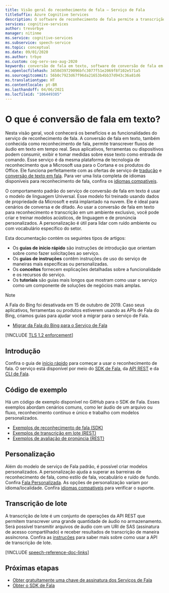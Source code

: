 ```yaml
---
title: Visão geral do reconhecimento de fala – Serviço de Fala
titleSuffix: Azure Cognitive Services
description: O software de reconhecimento de fala permite a transcrição em tempo real de fluxos de áudio em texto. Aplicativos, ferramentas ou dispositivos podem usar, exibir e alterar essa entrada de texto. Este artigo é uma visão geral dos benefícios e das funcionalidades do serviço de reconhecimento de fala.
services: cognitive-services
author: trevorbye
manager: nitinme
ms.service: cognitive-services
ms.subservice: speech-service
ms.topic: conceptual
ms.date: 09/01/2020
ms.author: trbye
ms.custom: cog-serv-seo-aug-2020
keywords: conversão de fala em texto, software de conversão de fala em texto
ms.openlocfilehash: 3450d39729096bfc3077f51e2069f8f102e571a5
ms.sourcegitcommit: 56b0c7923d67f96da21653b4bb37d943c36a81d6
ms.translationtype: HT
ms.contentlocale: pt-BR
ms.lasthandoff: 04/06/2021
ms.locfileid: "106449385"
---
```

# <a name="what-is-speech-to-text"></a>O que é conversão de fala em texto?

Nesta visão geral, você conhecerá os benefícios e as funcionalidades do serviço de reconhecimento de fala.
A conversão de fala em texto, também conhecida como reconhecimento de fala, permite transcrever fluxos de áudio em texto em tempo real. Seus aplicativos, ferramentas ou dispositivos podem consumir, exibir e tomar medidas sobre esse texto como entrada de comando. Esse serviço é da mesma plataforma de tecnologia de reconhecimento que a Microsoft usa para o Cortana e os produtos do Office. Ele funciona perfeitamente com as ofertas de serviço de <a href="./speech-translation.md" target="_blank">tradução</a> e <a href="./text-to-speech.md" target="_blank">conversão de texto em fala</a>. Para ver uma lista completa de idiomas disponíveis para reconhecimento de fala, confira os [idiomas compatíveis](language-support.md#speech-to-text).

O comportamento padrão do serviço de conversão de fala em texto é usar o modelo de linguagem Universal. Esse modelo foi treinado usando dados de propriedade da Microsoft e está implantado na nuvem. Ele é ideal para cenários de conversa e de ditado. Ao usar a conversão de fala em texto para reconhecimento e transcrição em um ambiente exclusivo, você pode criar e treinar modelos acústicos, de linguagem e de pronúncia personalizados. A personalização é útil para lidar com ruído ambiente ou com vocabulário específico do setor.

Esta documentação contém os seguintes tipos de artigos:

* Os **guias de início rápido** são instruções de introdução que orientam sobre como fazer solicitações ao serviço.
* Os **guias de instruções** contêm instruções de uso do serviço de maneiras mais específicas ou personalizadas.
* Os **conceitos** fornecem explicações detalhadas sobre a funcionalidade e os recursos do serviço.
* Os **tutoriais** são guias mais longos que mostram como usar o serviço como um componente de soluções de negócios mais amplas.

> [!NOTE]
> A Fala do Bing foi desativada em 15 de outubro de 2019. Caso seus aplicativos, ferramentas ou produtos estiverem usando as APIs de Fala do Bing, criamos guias para ajudar você a migrar para o serviço de Fala.
> - [Migrar da Fala do Bing para o Serviço de Fala](how-to-migrate-from-bing-speech.md)

[!INCLUDE [TLS 1.2 enforcement](../../../includes/cognitive-services-tls-announcement.md)]

## <a name="get-started"></a>Introdução

Confira o guia de [início rápido](get-started-speech-to-text.md) para começar a usar o reconhecimento de fala. O serviço está disponível por meio do [SDK de Fala](speech-sdk.md), da [API REST](rest-speech-to-text.md#pronunciation-assessment-parameters) e da [CLI de Fala](spx-overview.md).

## <a name="sample-code"></a>Código de exemplo

Há um código de exemplo disponível no GitHub para o SDK de Fala. Esses exemplos abordam cenários comuns, como ler áudio de um arquivo ou fluxo, reconhecimento contínuo e único e trabalho com modelos personalizados.

- [Exemplos de reconhecimento de fala (SDK)](https://github.com/Azure-Samples/cognitive-services-speech-sdk)
- [Exemplos de transcrição em lote (REST)](https://github.com/Azure-Samples/cognitive-services-speech-sdk/tree/master/samples/batch)
- [Exemplos de avaliação de pronúncia (REST)](rest-speech-to-text.md#pronunciation-assessment-parameters)

## <a name="customization"></a>Personalização

Além do modelo de serviço de Fala padrão, é possível criar modelos personalizados. A personalização ajuda a superar as barreiras de reconhecimento de fala, como estilo de fala, vocabulário e ruído de fundo. Confira [Fala Personalizada](./custom-speech-overview.md). As opções de personalização variam por idioma/localidade. Confira [idiomas compatíveis](./language-support.md) para verificar o suporte.

## <a name="batch-transcription"></a>Transcrição de lote

A transcrição de lote é um conjunto de operações da API REST que permitem transcrever uma grande quantidade de áudio no armazenamento. Será possível transmitir arquivos de áudio com um URI de SAS (assinatura de acesso compartilhado) e receber resultados de transcrição de maneira assíncrona. Confira as [instruções](batch-transcription.md) para saber mais sobre como usar a API de transcrição de lote.

[!INCLUDE [speech-reference-doc-links](includes/speech-reference-doc-links.md)]

## <a name="next-steps"></a>Próximas etapas

- [Obter gratuitamente uma chave de assinatura dos Serviços de Fala](overview.md#try-the-speech-service-for-free)
- [Obter o SDK de Fala](speech-sdk.md)